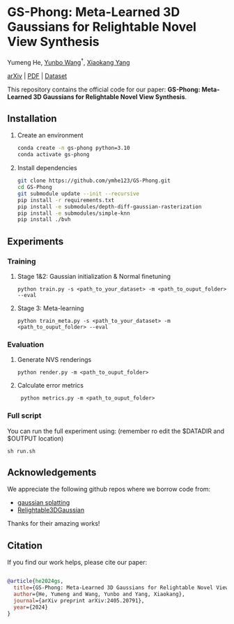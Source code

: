 # GS-Phong: Meta-Learned 3D Gaussians for Relightable Novel View Synthesis 

Yumeng He,  [Yunbo Wang](https://wyb15.github.io/)<sup>†</sup>, [Xiaokang Yang](https://scholar.google.com/citations?user=yDEavdMAAAAJ&hl=zh-CN)<br>

[arXiv](https://arxiv.org/abs/2405.20791) | [PDF](https://arxiv.org/pdf/2405.20791) | [Dataset](https://drive.google.com/drive/folders/1AoJctpU_sUyVev3luqXhE2-OjAauL8MN?usp=drive_link)

This repository contains the official code for our paper: **GS-Phong: Meta-Learned 3D Gaussians for Relightable Novel View Synthesis**.


## Installation

1. Create an environment
    ```bash
    conda create -n gs-phong python=3.10
    conda activate gs-phong
    ```
    
2. Install dependencies
    ```bash
    git clone https://github.com/ymhe123/GS-Phong.git
    cd GS-Phong
    git submodule update --init --recursive
    pip install -r requirements.txt
    pip install -e submodules/depth-diff-gaussian-rasterization
    pip install -e submodules/simple-knn
    pip install ./bvh
    ```


## Experiments

### Training

1. Stage 1&2: Gaussian initialization & Normal finetuning
    ```shell
    python train.py -s <path_to_your_dataset> -m <path_to_ouput_folder> --eval
    ```

2. Stage 3: Meta-learning
    ```shell
    python train_meta.py -s <path_to_your_dataset> -m <path_to_ouput_folder> --eval
    ```

### Evaluation
1. Generate NVS renderings
    ```shell
    python render.py -m <path_to_ouput_folder>
    ```

2. Calculate error metrics
   ```shell
    python metrics.py -m <path_to_ouput_folder>
    ```

### Full script
You can run the full experiment using: (remember ro edit the $DATADIR and $OUTPUT location)
```shell
sh run.sh
```



## Acknowledgements

We appreciate the following github repos where we borrow code from: 
* [gaussian splatting](https://github.com/graphdeco-inria/gaussian-splatting)
* [Relightable3DGaussian](https://github.com/NJU-3DV/Relightable3DGaussian)

Thanks for their amazing works!


## Citation

If you find our work helps, please cite our paper:

```bibtex

@article{he2024gs,
  title={GS-Phong: Meta-Learned 3D Gaussians for Relightable Novel View Synthesis},
  author={He, Yumeng and Wang, Yunbo and Yang, Xiaokang},
  journal={arXiv preprint arXiv:2405.20791},
  year={2024}
}

```
